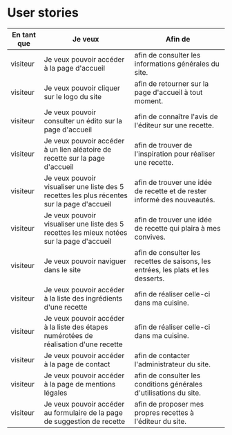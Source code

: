 # User stories

| En tant que | Je veux | Afin de |
|--|--|--|
| visiteur | Je veux pouvoir accéder à la page d'accueil | afin de consulter les informations générales du site. |
| visiteur | Je veux pouvoir cliquer sur le logo du site | afin de retourner sur la page d'accueil à tout moment. |
| visiteur | Je veux pouvoir consulter un édito sur la page d'accueil | afin de connaître l'avis de l'éditeur sur une recette. |
| visiteur | Je veux pouvoir accéder à un lien aléatoire de recette sur la page d'accueil| afin de trouver de l'inspiration pour réaliser une recette. |
| visiteur | Je veux pouvoir visualiser une liste des 5 recettes les plus récentes sur la page d'accueil | afin de trouver une idée de recette et de rester informé des nouveautés. |
| visiteur | Je veux pouvoir visualiser une liste des 5 recettes les mieux notées sur la page d'accueil| afin de trouver une idée de recette qui plaira à mes convives. |
| visiteur | Je veux pouvoir naviguer dans le site | afin de consulter les recettes de saisons, les entrées, les plats et les desserts. |
| visiteur | Je veux pouvoir accéder à la liste des ingrédients d'une recette | afin de réaliser celle-ci dans ma cuisine. |
| visiteur | Je veux pouvoir accéder à la liste des étapes numérotées de réalisation d'une recette | afin de réaliser celle-ci dans ma cuisine. |
| visiteur | Je veux pouvoir accéder à la page de contact | afin de contacter l'administrateur du site. |
| visiteur | Je veux pouvoir accéder à la page de mentions légales | afin de consulter les conditions générales d'utilisations du site. |
| visiteur | Je veux pouvoir accéder au formulaire de la page de suggestion de recette | afin de proposer mes propres recettes à l'éditeur du site. |
